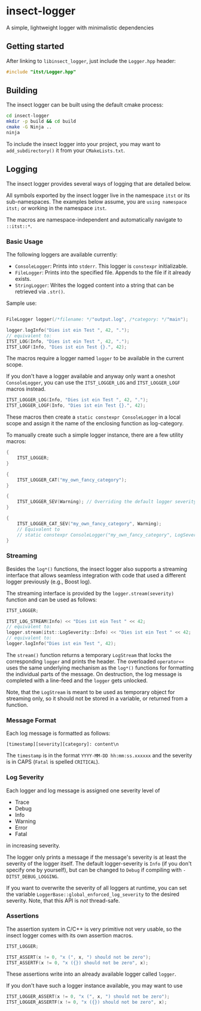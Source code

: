 # insect-logger
A simple, lightweight logger with minimalistic dependencies

## Getting started

After linking to `libinsect_logger`, just include the `Logger.hpp` header:

```C++
#include "itst/Logger.hpp"
```

## Building

The insect logger can be built using the default cmake process:

```Bash
cd insect-logger
mkdir -p build && cd build
cmake -G Ninja ..
ninja
```

To include the insect logger into your project, you may want to `add_subdirectory()` it from your `CMakeLists.txt`.

## Logging

The insect logger provides several ways of logging that are detailed below.

All symbols exported by the insect logger live in the namespace `itst` or its sub-namespaces.
The examples below assume, you are `using namespace itst;` or working in the namespace `itst`.

The macros are namespace-independent and automatically navigate to `::itst::*`.

### Basic Usage

The following loggers are available currently:

- `ConsoleLogger`: Prints into `stderr`. This logger is `constexpr` initializable.
- `FileLogger`: Prints into the specified file. Appends to the file if it already exists.
- `StringLogger`: Writes the logged content into a string that can be retrieved via `.str()`.

Sample use:

```C++

FileLogger logger(/*filename: */"output.log", /*category: */"main");

logger.logInfo("Dies ist ein Test ", 42, ".");
// equivalent to:
ITST_LOG(Info, "Dies ist ein Test ", 42, ".");
ITST_LOGF(Info, "Dies ist ein Test {}.", 42);
```

The macros require a logger named `logger` to be available in the current scope.

If you don't have a logger available and anyway only want a oneshot `ConsoleLogger`, you can use the `ITST_LOGGER_LOG` and `ITST_LOGGER_LOGF` macros instead.

```C++
ITST_LOGGER_LOG(Info, "Dies ist ein Test ", 42, ".");
ITST_LOGGER_LOGF(Info, "Dies ist ein Test {}.", 42);
```

These macros then create a `static constexpr ConsoleLogger` in a local scope and assign it the name of the enclosing function as log-category.

To manually create such a simple logger instance, there are a few utility macros:

```C++
{
    ITST_LOGGER;
}

{
    ITST_LOGGER_CAT("my_own_fancy_category");
}

{
    ITST_LOGGER_SEV(Warning); // Overriding the default logger severity
}

{
    ITST_LOGGER_CAT_SEV("my_own_fancy_category", Warning); 
    // Equivalent to
    // static constexpr ConsoleLogger("my_own_fancy_category", LogSeverity::Warning);
}
```

### Streaming

Besides the `log*()` functions, the insect logger also supports a streaming interface that allows seamless integration with code that used a different logger previously (e.g., Boost log).

The streaming interface is provided by the `logger.stream(severity)` function and can be used as follows:

```C++
ITST_LOGGER;

ITST_LOG_STREAM(Info) << "Dies ist ein Test " << 42;
// equivalent to:
logger.stream(itst::LogSeverity::Info) << "Dies ist ein Test " << 42;
// equivalent to:
logger.logInfo("Dies ist ein Test ", 42);
```

The `stream()` function returns a temporary `LogStream` that locks the corresponding `logger` and prints the header.
The overloaded `operator<<` uses the same underlying mechanism as the `log*()` functions for formatting the individual parts of the message.
On destruction, the log message is completed with a line-feed and the `logger` gets unlocked.

Note, that the `LogStream` is meant to be used as temporary object for streaming only, so it should not be stored in a variable, or returned from a function.

### Message Format

Each log message is formatted as follows:

`[timestamp][severity][category]: content\n`

The `timestamp` is in the format `YYYY-MM-DD hh:mm:ss.xxxxxx` and the severity is in CAPS (`Fatal` is spelled `CRITICAL`).

### Log Severity

Each logger and log message is assigned one severity level of

- Trace
- Debug
- Info
- Warning
- Error
- Fatal

in increasing severity.

The logger only prints a message if the message's severity is at least the severity of the logger itself.
The default logger-severity is `Info` (if you don't specify one by yourself), but can be changed to `Debug` if compiling with `-DITST_DEBUG_LOGGING`.

If you want to overwrite the severity of all loggers at runtime, you can set the variable `LoggerBase::global_enforced_log_severity` to the desired severity.
Note, that this API is *not* thread-safe.

### Assertions

The assertion system in C/C++ is very primitive not very usable, so the insect logger comes with its own assertion macros.

```C++
ITST_LOGGER;

ITST_ASSERT(x != 0, "x (", x, ") should not be zero");
ITST_ASSERTF(x != 0, "x ({}) should not be zero", x);
```

These assertions write into an already available logger called `logger`.

If you don't have such a logger instance available, you may want to use

```C++
ITST_LOGGER_ASSERT(x != 0, "x (", x, ") should not be zero");
ITST_LOGGER_ASSERTF(x != 0, "x ({}) should not be zero", x);
```
